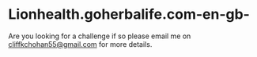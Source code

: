 # Lionhealth.goherbalife.com-en-gb-
Are you looking for a challenge if so please email me on cliffkchohan55@gmail.com for more details. 
